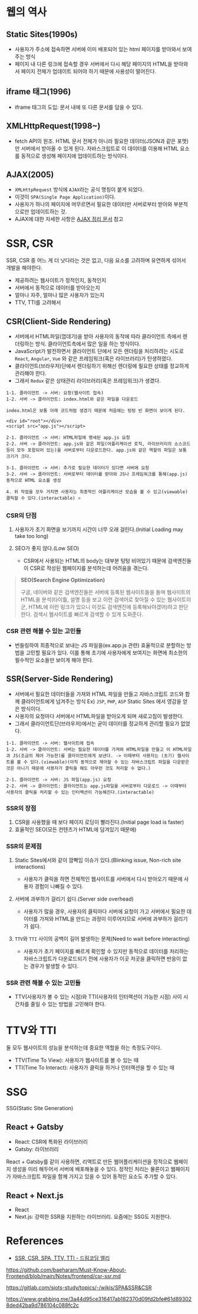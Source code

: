 # 웹의 역사

## Static Sites(1990s)

- 사용자가 주소에 접속하면 서버에 이미 배포되어 있는 html 페이지를 받아와서 보여주는 방식
- 페이지 내 다른 링크에 접속할 경우 서버에서 다시 해당 페이지의 HTML을 받아와서 페이지 전체가 업데이트 되어야 하기 때문에 사용성이 떨어진다.

## iframe 태그(1996)

- iframe 태그의 도입: 문서 내에 또 다른 문서를 담을 수 있다.

## XMLHttpRequest(1998~)

- fetch API의 원조. HTML 문서 전체가 아니라 필요한 데이터(JSON과 같은 포맷)만 서버에서 받아올 수 있게 된다. 자바스크립트로 이 데이터를 이용해 HTML 요소를 동적으로 생성해 페이지에 업데이트하는 방식이다.

## AJAX(2005)

- `XMLHttpRequest` 방식에 `AJAX`라는 공식 명칭이 붙게 되었다.
- 이것이 `SPA(Single Page Application)`이다.
- 사용자가 하나의 페이지에 머무르면서 필요한 데이터만 서버로부터 받아와 부분적으로만 업데이트하는 것.
- AJAX에 대한 자세한 사항은 [AJAX 정리 문서]('./04_ajax.md') 참고

# SSR, CSR

SSR, CSR 중 어느 게 더 낫다라는 것은 없고, 다음 요소를 고려하며 유연하게 섞어서 개발을 해야한다.

- 제공하려는 웹사이트가 정적인지, 동적인지
- 서버에서 동적으로 데이터를 받아오는지
- 얼마나 자주, 얼마나 많은 사용자가 있는지
- TTV, TTI를 고려해서

## CSR(Client-Side Rendering)

- 서버에서 HTML파일(껍데기)을 받아 사용자의 동작에 따라 클라이언트 측에서 렌더링하는 방식. 클라이언트측에서 많은 일을 하는 방식이다.
- JavaScript가 발전하면서 클라이언트 단에서 모든 렌더링을 처리하려는 시도로 `React`, `Angular`, `Vue` 와 같은 프레임워크(혹은 라이브러리)가 탄생하였다.
- 클라이언트(브라우저)단에서 렌더링하기 위해선 렌더링에 필요한 상태를 정교하게 관리해야 한다.
- 그래서 `Redux` 같은 상태관리 라이브러리(혹은 프레임워크)가 생겼다.

```
1-1. 클라이언트 -> 서버: 요청(웹사이트 접속)
1-2. 서버 -> 클라이언트: index.html와 같은 파일을 다운로드

index.html은 보통 아래 코드처럼 생겼기 때문에 처음에는 텅텅 빈 화면이 보이게 된다.

<div id="root"></div>
<script src="app.js"></script>

2-1. 클라이언트 -> 서버: HTML파일에 명세된 app.js 요청
2-2. 서버 -> 클라이언트: app.js와 같은 파일(어플리케이션 로직, 라이브러리의 소스코드 등이 모두 포함되어 있는)을 서버로부터 다운로드한다. app.js와 같은 역할의 파일은 보통 크기가 크다.

3-1. 클라이언트 -> 서버: 추가로 필요한 데이터가 있다면 서버에 요청
3-2. 서버 -> 클라이언트: 서버로부터 데이터를 받아와 JS나 프레임워크를 통해(app.js) 동적으로 HTML 요소를 생성

4. 위 작업을 모두 거치면 사용자는 최종적인 어플리케이션 모습을 볼 수 있고(viewable) 클릭할 수 있다.(interactable) ⭐
```

### CSR의 단점

1. 사용자가 초기 화면을 보기까지 시간이 너무 오래 걸린다.(Initial Loading may take too long)

2. SEO가 좋지 않다.(Low SEO)

   - CSR에서 사용되는 HTML의 body는 대부분 텅텅 비어있기 때문에 검색엔진들이 CSR로 작성된 웹페이지를 분석하는데 어려움을 겪는다.

> **SEO(Search Engine Optimization)**
>
> 구글, 네이버와 같은 검색엔진들은 서버에 등록된 웹사이트들을 돌며 웹사이트의 HTML을 분석(타이틀, 설명 등을 보고 이런 검색어로 찾아질 수 있는 웹사이트이군, HTML에 이런 링크가 있으니 이것도 검색엔진에 등록해놔야겠어)하고 판단한다. 검색시 웹사이트를 빠르게 검색할 수 있게 도와준다.

### CSR 관련 해볼 수 있는 고민들

- 번들링하여 최종적으로 보내는 JS 파일을(ex.app.js 관련) 효율적으로 분할하는 방법을 고민할 필요가 있다. 이를 통해 초기에 사용자에게 보여지는 화면에 최소한의 필수적인 요소들만 보이게 해야 한다.

## SSR(Server-Side Rendering)

- 서버에서 필요한 데이터들을 가져와 HTML 파일을 만들고 자바스크립트 코드와 함께 클라이언트에게 넘겨주는 방식 Ex) `JSP`, `PHP`, `ASP` Static Sites 에서 영감을 얻은 방식이다.
- 사용자의 요청마다 서버에서 HTML파일을 받아오게 되며 새로고침이 발생한다.
- 그래서 클라이언트단(브라우저)에서는 굳이 데이터를 정교하게 관리할 필요가 없었다.

```
1-1. 클라이언트 -> 서버: 웹사이트에 접속
1-2. 서버 -> 클라이언트: 서버는 필요한 데이터를 가져와 HTML파일을 만들고 이 HTML파일과 JS(조금의 제어 가능한)를 클라이언트에게 보낸다. -> 이때부터 사용자는 (초기) 웹사이트를 볼 수 있다.(viewable)(아직 동적으로 제어할 수 있는 자바스크립트 파일을 다운받은 것은 아니기 때문에 사용자가 클릭을 해도 아무런 것도 처리할 수 없다.)

2-1. 클라이언트 -> 서버: JS 파일(app.js) 요청
2-2. 서버 -> 클라이언트: 클라이언트는 app.js파일을 서버로부터 다운로드 -> 이때부터 사용자의 클릭을 처리할 수 있는 인터랙션이 가능해진다.(interactable)
```

### SSR의 장점

1. CSR을 사용했을 때 보다 페이지 로딩이 빨라진다.(Initial page load is faster)
2. 효율적인 SEO(모든 컨텐츠가 HTML에 담겨있기 때문에)

### SSR의 문제점

1. Static Sites에서와 같이 깜빡임 이슈가 있다.(Blinking issue, Non-rich site interactions)

   - 사용자가 클릭을 하면 전체적인 웹사이트를 서버에서 다시 받아오기 때문에 사용자 경험이 나빠질 수 있다.

2. 서버에 과부하가 걸리기 쉽다.(Server side overhead)

   - 사용자가 많을 경우, 사용자의 클릭마다 서버에 요청이 가고 서버에서 필요한 데이터를 가져와 HTML을 만드는 과정이 이루어지므로 서버에 과부하가 걸리기가 쉽다.

3. `TTV`와 `TTI` 사이의 공백이 길어 발생하는 문제(Need to wait before interacting)

   - 사용자가 초기 페이지를 빠르게 확인할 수 있지만 동적으로 데이터를 처리하는 자바스크립트가 다운로드되기 전에 사용자가 이곳 저곳을 클릭하면 반응이 없는 경우가 발생할 수 있다.

### SSR 관련 해볼 수 있는 고민들

- TTV(사용자가 볼 수 있는 시점)와 TTI(사용자의 인터랙션이 가능한 시점) 사이 시간차를 줄일 수 있는 방법을 고민해야 한다.

# TTV와 TTI

둘 모두 웹사이트의 성능을 분석하는데 중요한 역할을 하는 측정도구이다.

- TTV(Time To View): 사용자가 웹사이트를 볼 수 있는 때
- TTI(Time To Interact): 사용자가 클릭을 하거나 인터랙션을 할 수 있는 때

# SSG

SSG(Static Site Generation)

## React + Gatsby

- React: CSR에 특화된 라이브러리
- Gatsby: 라이브러리

React + Gatsby를 같이 사용하면, 리액트로 만든 웹어플리케이션을 정적으로 웹페이지 생성을 미리 해두어서 서버에 배포해놓을 수 있다. 정적인 처리는 물론이고 웹페이지가 자바스크립트 파일을 함께 가지고 있을 수 있어 동적인 요소도 추가할 수 있다.

## React + Next.js

- React
- Next.js: 강력한 SSR을 지원하는 라이브러리. 요즘에는 SSG도 지원한다.

# References

- [SSR, CSR, SPA, TTV, TTI - 드림코딩 엘리](https://www.youtube.com/watch?v=iZ9csAfU5Os)

https://github.com/baeharam/Must-Know-About-Frontend/blob/main/Notes/frontend/csr-ssr.md

https://gitlab.com/siots-study/topics/-/wikis/SPA&SSR&CSR

https://www.grabbing.me/3a44d95ce316417ab182370d09fd2bfe#61d893028ded42ba9d786104c088fc2c
